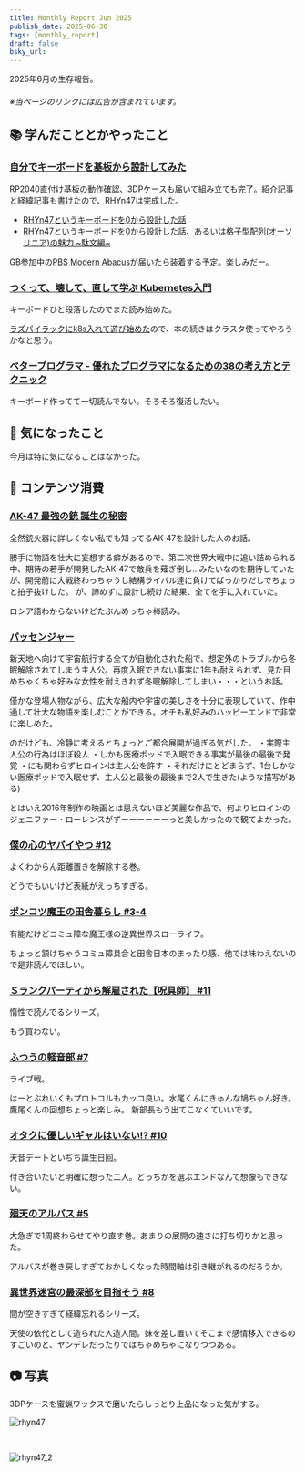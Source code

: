 ```yaml
---
title: Monthly Report Jun 2025
publish_date: 2025-06-30
tags: [monthly_report]
draft: false
bsky_url: 
---
```


2025年6月の生存報告。

###### ※当ページのリンクには広告が含まれています。

## 📚 学んだこととかやったこと

### [自分でキーボードを基板から設計してみた](https://github.com/ryoo14/rhyn47)

RP2040直付け基板の動作確認、3DPケースも届いて組み立ても完了。紹介記事と経緯記事も書けたので、RHYn47は完成した。

- [RHYn47というキーボードを0から設計した話](https://ryoo.cc/blog/2025-06-20_intro_rhyn47)
- [RHYn47というキーボードを0から設計した話、あるいは格子型配列(オーソリニア)の魅力 \~駄文編\~](https://ryoo.cc/blog/2025-06-17_rhyn47)

GB参加中の[PBS Modern Abacus](https://en.zfrontier.com/products/group-buy-pbs-modern-abacus?variant=50299713421627)が届いたら装着する予定。楽しみだー。

### [つくって、壊して、直して学ぶ Kubernetes入門](https://amzn.to/4c22Caf)

キーボードひと段落したのでまた読み始めた。

[ラズパイラックにk8s入れて遊び始めた](https://ryoo.cc/blog/2025-06-28_install_k8s_on_raspi)ので、本の続きはクラスタ使ってやろうかなと思う。

### [ベタープログラマ - 優れたプログラマになるための38の考え方とテクニック](https://amzn.to/4cShCI6)

キーボード作ってて一切読んでない。そろそろ復活したい。

## 🧐 気になったこと 

今月は特に気になることはなかった。

## 👾 コンテンツ消費

### [AK-47 最強の銃 誕生の秘密](https://filmarks.com/movies/92667)

全然銃火器に詳しくない私でも知ってるAK-47を設計した人のお話。

勝手に物語を壮大に妄想する癖があるので、第二次世界大戦中に追い詰められる中、期待の若手が開発したAK-47で敵兵を薙ぎ倒し…みたいなのを期待していたが、開発前に大戦終わっちゃうし結構ライバル達に負けてばっかりだしでちょっと拍子抜けした。
が、諦めずに設計し続けた結果、全てを手に入れていた。

ロシア語わからないけどたぶんめっちゃ棒読み。

### [パッセンジャー](https://filmarks.com/movies/62913)

新天地へ向けて宇宙航行する全てが自動化された船で、想定外のトラブルから冬眠解除されてしまう主人公。再度入眠できない事実に1年も耐えられず、見た目めちゃくちゃ好みな女性を耐えきれず冬眠解除してしまい・・・というお話。

僅かな登場人物ながら、広大な船内や宇宙の美しさを十分に表現していて、作中通して壮大な物語を楽しむことができる。オチも私好みのハッピーエンドで非常に楽しめた。

のだけども、冷静に考えるとちょっとご都合展開が過ぎる気がした。
・実際主人公の行為はほぼ殺人
・しかも医療ポッドで入眠できる事実が最後の最後で発覚
・にも関わらずヒロインは主人公を許す
・それだけにとどまらず、1台しかない医療ポッドで入眠せず、主人公と最後の最後まで2人で生きた(ような描写がある)

とはいえ2016年制作の映画とは思えないほど美麗な作品で、何よりヒロインのジェニファー・ローレンスがずーーーーーーっと美しかったので観てよかった。

### [僕の心のヤバイやつ #12](https://amzn.to/4nuD1Mp)

よくわからん距離置きを解除する巻。

どうでもいいけど表紙がえっちすぎる。

### [ポンコツ魔王の田舎暮らし #3-4](https://amzn.to/46zmvVg)

有能だけどコミュ障な魔王様の逆異世界スローライフ。

ちょっと頷けちゃうコミュ障具合と田舎日本のまったり感、他では味わえないので是非読んでほしい。

### [Ｓランクパーティから解雇された【呪具師】 #11](https://amzn.to/40FX1BU)

惰性で読んでるシリーズ。

もう買わない。

### [ふつうの軽音部 #7](https://amzn.to/4kv29Qx)

ライブ戦。

はーとぶれいくもプロトコルもカッコ良い。水尾くんにきゅんな鳩ちゃん好き。鷹尾くんの回想ちょっと楽しみ。 新部長もう出てこなくていいです。

### [オタクに優しいギャルはいない!? #10](https://amzn.to/40rwPLx)

天音デートといぢち誕生日回。

付き合いたいと明確に想った二人。どっちかを選ぶエンドなんて想像もできない。

### [廻天のアルバス #5](https://amzn.to/4nFfita)

大急ぎで1周終わらせてやり直す巻。あまりの展開の速さに打ち切りかと思った。

アルバスが巻き戻しすぎておかしくなった時間軸は引き継がれるのだろうか。

### [異世界迷宮の最深部を目指そう #8](https://amzn.to/4lCPJab)

間が空きすぎて経緯忘れるシリーズ。

天使の依代として造られた人造人間。妹を差し置いてそこまで感情移入できるのすごいのと、ヤンデレだったりではちゃめちゃになりつつある。

## 📷 写真

3DPケースを蜜蝋ワックスで磨いたらしっとり上品になった気がする。

![rhyn47](https://d3toh8on7lf5va.cloudfront.net/rhyn47_v3.jpg)

<br />

![rhyn47_2](https://d3toh8on7lf5va.cloudfront.net/rhyn47_v03_side.jpg)

